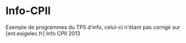 Info-CPII
=========
Exemple de programmes du TP5 d'info, celui-ci n'étant pas corrigé sur [ent.esigelec.fr]
Info CPII 2013
